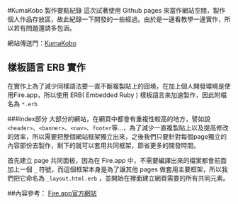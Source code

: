#KumaKobo 製作要點紀錄
這次試著使用 Github pages 來當作網站空間，製作個人作品存放區，故此紀錄一下開發的一些經過。由於是一邊看教學一邊實作，所以若有問題還請多包涵。

網站傳送門：[KumaKobo](http://kumaheika.github.io/)

## 樣板語言 ERB 實作
在實作上為了減少同樣語法要一直不斷複製貼上的囧境，在加上個人開發環境是使用Fire.app，所以使用 ERB( Embedded Ruby ) 樣板語言來加速製作，因此附檔名為 `*.erb`

###index部分
大部分的網站，在網頁中都會有重複性較高的地方，譬如說`<header>`、`<banner>`、`<nav>`、`footer`等...，為了減少一直複製貼上以及提高修改的效率，所以需要把整個網站框架獨立出來，之後我們只要針對每個page獨立的內容部份去製作，剩下的就可以套用共同框架，節省更多的開發時間。

首先建立 page 共同面板，因為在 Fire.app 中，不需要編譯出來的檔案都會前面加上一個 `_` 符號，而這個框架本身是為了讓其他 pages 做套用主要框架，所以我們把它命名為 `_layout.html.erb` ，並開始在裡面建立網頁需要的所有共同元素。


##內容參考：
[Fire.app官方網站](http://fireapp.kkbox.com/doc/tw/index.html)